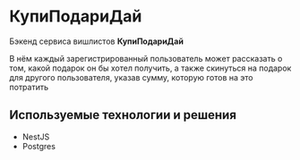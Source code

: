 # КупиПодариДай

Бэкенд сервиса вишлистов **КупиПодариДай**

В нём каждый зарегистрированный пользователь может рассказать о том, какой подарок он бы хотел получить, а также скинуться на подарок для другого пользователя, указав сумму, которую готов на это потратить

## Используемые технологии и решения
- NestJS
- Postgres
